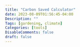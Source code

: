 ```yaml
---
title: "Carbon Saved Calculator"
date: 2023-08-09T01:56:45-04:00
Description: ""
Tags: [gardening, climate]
Categories: [tools]
DisableComments: false
draft: false
---
```


